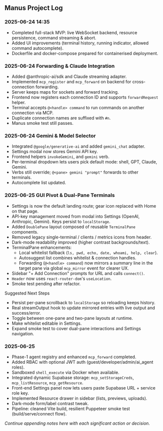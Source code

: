 ## Manus Project Log

### 2025-06-24 14:35
- Completed full-stack MVP: live WebSocket backend, resource persistence, command streaming & abort.
- Added UI improvements (terminal history, running indicator, allowed command autocomplete).
- Dockerfile and docker-compose prepared for containerised deployment.

### 2025-06-24 Forwarding & Claude Integration
- Added @anthropic-ai/sdk and Claude streaming adapter.
- Implemented `mcp_register` and `mcp_forward` on backend for cross-connection forwarding.
- Server keeps maps for sockets and forward tracking.
- Frontend now registers each connection ID and supports `forwardRequest` helper.
- Terminal accepts `@<handle> command` to run commands on another connection via MCP.
- Duplicate connection names are suffixed with `#n`.
- Manus smoke test still passes.

### 2025-06-24 Gemini & Model Selector
- Integrated `@google/generative-ai` and added `gemini_chat` adapter.
- Settings modal now stores Gemini API key.
- Frontend helpers `invokeGemini`, and `gemini` verb.
- Per-terminal dropdown lets users pick default mode: shell, GPT, Claude, Gemini.
- Verbs still override; `@<pane> gemini "prompt"` forwards to other terminals.
- Autocomplete list updated.

### 2025-06-25 GUI Pivot & Dual-Pane Terminals
- Settings is now the default landing route; gear icon replaced with Home on that page.
- API-key management moved from modal into Settings (OpenAI, Anthropic, Gemini).  Keys persist to `localStorage`.
- Added `DoublePane` layout composed of reusable `TerminalPane` components.
- Removed legacy single-terminal / clients / metrics icons from header.
- Dark-mode readability improved (higher contrast backgrounds/text).
- TerminalPane enhancements:
  - Local whitelist fallback (`ls, pwd, echo, date, whoami, help, clear`).
  - Autosuggest list combines whitelist & connection handles.
  - Forwarding (`@<handle> command`) now mirrors a summary line in the target pane via global `mcp_mirror` event for clearer UX.
- Sidebar "+ Add Connection" prompts for URL and calls `connect()`.
- `Header` now uses `react-router-dom`'s `useLocation`.
- Smoke test pending after refactor.

Suggested Next Steps
- Persist per-pane scrollback to `localStorage` so reloading keeps history.
- Real streamOutput hook to update mirrored entries with live output and success/error.
- Toggle between one-pane and two-pane layouts at runtime.
- Make whitelist editable in Settings.
- Expand smoke test to cover dual-pane interactions and Settings navigation.

### 2025-06-25
- Phase-1 agent registry and enhanced `mcp_forward` completed.
- Added RBAC with optional JWT auth (guest/developer/admin/ai_agent roles).
- Sandboxed `shell_execute` via Docker when available.
- Integrated dynamic Supabase storage: `mcp_setStorageCreds`, `mcp_listResource`, `mcp_getResource`.
- Front-end Settings panel now lets users paste Supabase URL + service role key.
- Implemented Resource drawer in sidebar (lists, previews, uploads).
- Dark-mode form/label contrast tweak.
- Pipeline: cleaned Vite build, resilient Puppeteer smoke test (build/serve/connect flow).

*Continue appending notes here with each significant action or decision.* 
